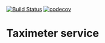 [![Build Status](https://travis-ci.org/sebastyanpereira/Taxi-Cost-Order.svg?branch=master)](https://travis-ci.org/sebastyanpereira/Taxi-Cost-Order) [![codecov](https://codecov.io/gh/sebastyanpereira/Taxi-Cost-Order/branch/master/graph/badge.svg)](https://codecov.io/gh/sebastyanpereira/Taxi-Cost-Order)
# Taximeter service